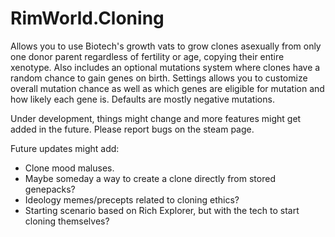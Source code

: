 # RimWorld.Cloning

Allows you to use Biotech's growth vats to grow clones asexually from only one donor parent regardless of fertility or age, copying their entire xenotype.
Also includes an optional mutations system where clones have a random chance to gain genes on birth. Settings allows you to customize overall mutation chance as well as which genes are eligible for mutation and how likely each gene is. Defaults are mostly negative mutations.

  
Under development, things might change and more features might get added in the future. Please report bugs on the steam page.

  
Future updates might add:
- Clone mood maluses.
- Maybe someday a way to create a clone directly from stored genepacks?
- Ideology memes/precepts related to cloning ethics?
- Starting scenario based on Rich Explorer, but with the tech to start cloning themselves?
